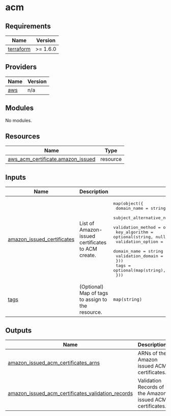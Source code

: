 <!-- BEGIN_TF_DOCS -->
# acm

## Requirements

| Name | Version |
|------|---------|
| <a name="requirement_terraform"></a> [terraform](#requirement\_terraform) | >= 1.6.0 |

## Providers

| Name | Version |
|------|---------|
| <a name="provider_aws"></a> [aws](#provider\_aws) | n/a |

## Modules

No modules.

## Resources

| Name | Type |
|------|------|
| [aws_acm_certificate.amazon_issued](https://registry.terraform.io/providers/hashicorp/aws/latest/docs/resources/acm_certificate) | resource |

## Inputs

| Name | Description | Type | Default | Required |
|------|-------------|------|---------|:--------:|
| <a name="input_amazon_issued_certificates"></a> [amazon\_issued\_certificates](#input\_amazon\_issued\_certificates) | List of Amazon-issued certificates to ACM create. | <pre>map(object({<br>    domain_name               = string<br>    subject_alternative_names = optional(list(string), [])<br>    validation_method         = optional(string, null)<br>    key_algorithm             = optional(string, null)<br>    validation_option = optional(object({<br>      domain_name       = string<br>      validation_domain = string<br>    }))<br>    tags = optional(map(string), {})<br>  }))</pre> | `{}` | no |
| <a name="input_tags"></a> [tags](#input\_tags) | (Optional) Map of tags to assign to the resource. | `map(string)` | `{}` | no |

## Outputs

| Name | Description |
|------|-------------|
| <a name="output_amazon_issued_acm_certificates_arns"></a> [amazon\_issued\_acm\_certificates\_arns](#output\_amazon\_issued\_acm\_certificates\_arns) | ARNs of the Amazon issued ACM certificates. |
| <a name="output_amazon_issued_acm_certificates_validation_records"></a> [amazon\_issued\_acm\_certificates\_validation\_records](#output\_amazon\_issued\_acm\_certificates\_validation\_records) | Validation Records of the Amazon issued ACM certificates. |
<!-- END_TF_DOCS -->
